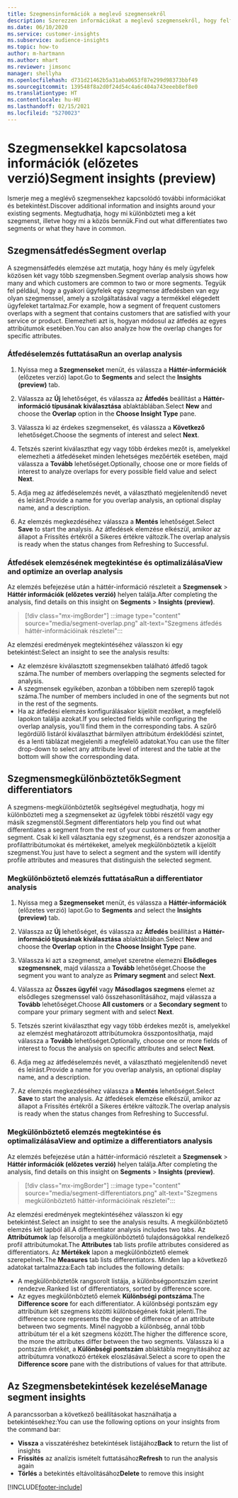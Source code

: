 ```yaml
---
title: Szegmensinformációk a meglevő szegmensekről
description: Szerezzen információkat a meglevő szegmensekről, hogy felfedezhesse a különbségeket és egyezéseket.
ms.date: 06/10/2020
ms.service: customer-insights
ms.subservice: audience-insights
ms.topic: how-to
author: m-hartmann
ms.author: mhart
ms.reviewer: jimsonc
manager: shellyha
ms.openlocfilehash: d731d21462b5a31aba0653f87e299d98373bbf49
ms.sourcegitcommit: 139548f8a2d0f24d54c4a6c404a743eeeb8ef8e0
ms.translationtype: HT
ms.contentlocale: hu-HU
ms.lasthandoff: 02/15/2021
ms.locfileid: "5270023"
---
```

# <a name="segment-insights-preview"></a><span data-ttu-id="317e5-103">Szegmensekkel kapcsolatosa információk (előzetes verzió)</span><span class="sxs-lookup"><span data-stu-id="317e5-103">Segment insights (preview)</span></span>

<span data-ttu-id="317e5-104">Ismerje meg a meglévő szegmensekhez kapcsolódó további információkat és betekintést.</span><span class="sxs-lookup"><span data-stu-id="317e5-104">Discover additional information and insights around your existing segments.</span></span> <span data-ttu-id="317e5-105">Megtudhatja, hogy mi különbözteti meg a két szegmenst, illetve hogy mi a közös bennük.</span><span class="sxs-lookup"><span data-stu-id="317e5-105">Find out what differentiates two segments or what they have in common.</span></span>

## <a name="segment-overlap"></a><span data-ttu-id="317e5-106">Szegmensátfedés</span><span class="sxs-lookup"><span data-stu-id="317e5-106">Segment overlap</span></span>

<span data-ttu-id="317e5-107">A szegmensátfedés elemzése azt mutatja, hogy hány és mely ügyfelek közösen két vagy több szegmensben.</span><span class="sxs-lookup"><span data-stu-id="317e5-107">Segment overlap analysis shows how many and which customers are common to two or more segments.</span></span> <span data-ttu-id="317e5-108">Tegyük fel például, hogy a gyakori ügyfelek egy szegmense átfedésben van egy olyan szegmenssel, amely a szolgáltatásával vagy a termékkel elégedett ügyfeleket tartalmaz.</span><span class="sxs-lookup"><span data-stu-id="317e5-108">For example, how a segment of frequent customers overlaps with a segment that contains customers that are satisfied with your service or product.</span></span>
<span data-ttu-id="317e5-109">Elemezheti azt is, hogyan módosul az átfedés az egyes attribútumok esetében.</span><span class="sxs-lookup"><span data-stu-id="317e5-109">You can also analyze how the overlap changes for specific attributes.</span></span>

### <a name="run-an-overlap-analysis"></a><span data-ttu-id="317e5-110">Átfedéselemzés futtatása</span><span class="sxs-lookup"><span data-stu-id="317e5-110">Run an overlap analysis</span></span>

1. <span data-ttu-id="317e5-111">Nyissa meg a **Szegmenseket** menüt, és válassza a **Háttér-információk** (előzetes verzió) lapot.</span><span class="sxs-lookup"><span data-stu-id="317e5-111">Go to **Segments** and select the **Insights (preview)** tab.</span></span>

1. <span data-ttu-id="317e5-112">Válassza az **Új** lehetőséget, és válassza az **Átfedés** beállítást a **Háttér-információ típusának kiválasztása** ablaktáblában.</span><span class="sxs-lookup"><span data-stu-id="317e5-112">Select **New** and choose the **Overlap** option in the **Choose Insight Type** pane.</span></span>

1. <span data-ttu-id="317e5-113">Válassza ki az érdekes szegmenseket, és válassza a **Következő** lehetőséget.</span><span class="sxs-lookup"><span data-stu-id="317e5-113">Choose the segments of interest and select **Next**.</span></span>

1. <span data-ttu-id="317e5-114">Tetszés szerint kiválaszthat egy vagy több érdekes mezőt is, amelyekkel elemezheti a átfedéseket minden lehetséges mezőérték esetében, majd válassza a **Tovább** lehetőséget.</span><span class="sxs-lookup"><span data-stu-id="317e5-114">Optionally, choose one or more fields of interest to analyze overlaps for every possible field value and select **Next**.</span></span>

1. <span data-ttu-id="317e5-115">Adja meg az átfedéselemzés nevét, a választható megjelenítendő nevet és leírást.</span><span class="sxs-lookup"><span data-stu-id="317e5-115">Provide a name for you overlap analysis, an optional display name, and a description.</span></span>

1. <span data-ttu-id="317e5-116">Az elemzés megkezdéséhez válassza a **Mentés** lehetőséget.</span><span class="sxs-lookup"><span data-stu-id="317e5-116">Select **Save** to start the analysis.</span></span> <span data-ttu-id="317e5-117">Az átfedések elemzése elkészül, amikor az állapot a Frissítés értékről a Sikeres értékre változik.</span><span class="sxs-lookup"><span data-stu-id="317e5-117">The overlap analysis is ready when the status changes from Refreshing to Successful.</span></span>

### <a name="view-and-optimize-an-overlap-analysis"></a><span data-ttu-id="317e5-118">Átfedések elemzésének megtekintése és optimalizálása</span><span class="sxs-lookup"><span data-stu-id="317e5-118">View and optimize an overlap analysis</span></span>

<span data-ttu-id="317e5-119">Az elemzés befejezése után a háttér-információ részleteit a **Szegmensek** > **Háttér információk (előzetes verzió)** helyen találja.</span><span class="sxs-lookup"><span data-stu-id="317e5-119">After completing the analysis, find details on this insight on **Segments** > **Insights (preview)**.</span></span>

> [!div class="mx-imgBorder"]
> :::image type="content" source="media/segment-overlap.png" alt-text="Szegmens átfedés háttér-információinak részletei":::

<span data-ttu-id="317e5-121">Az elemzési eredmények megtekintéséhez válasszon ki egy betekintést:</span><span class="sxs-lookup"><span data-stu-id="317e5-121">Select an insight to see the analysis results:</span></span>

- <span data-ttu-id="317e5-122">Az elemzésre kiválasztott szegmensekben található átfedő tagok száma.</span><span class="sxs-lookup"><span data-stu-id="317e5-122">The number of members overlapping the segments selected for analysis.</span></span>
- <span data-ttu-id="317e5-123">A szegmensek egyikében, azonban a többiben nem szereplő tagok száma.</span><span class="sxs-lookup"><span data-stu-id="317e5-123">The number of members included in one of the segments but not in the rest of the segments.</span></span>
- <span data-ttu-id="317e5-124">Ha az átfedési elemzés konfigurálásakor kijelölt mezőket, a megfelelő lapokon találja azokat.</span><span class="sxs-lookup"><span data-stu-id="317e5-124">If you selected fields while configuring the overlap analysis, you'll find them in the corresponding tabs.</span></span> <span data-ttu-id="317e5-125">A szűrő legördülő listáról kiválaszthat bármilyen attribútum érdeklődési szintet, és a lenti táblázat megjeleníti a megfelelő adatokat.</span><span class="sxs-lookup"><span data-stu-id="317e5-125">You can use the filter drop-down to select any attribute level of interest and the table at the bottom will show the corresponding data.</span></span>

## <a name="segment-differentiators"></a><span data-ttu-id="317e5-126">Szegmensmegkülönböztetők</span><span class="sxs-lookup"><span data-stu-id="317e5-126">Segment differentiators</span></span>

<span data-ttu-id="317e5-127">A szegmens-megkülönböztetők segítségével megtudhatja, hogy mi különbözteti meg a szegmenseket az ügyfelek többi részétől vagy egy másik szegmenstől.</span><span class="sxs-lookup"><span data-stu-id="317e5-127">Segment differentiators help you find out what differentiates a segment from the rest of your customers or from another segment.</span></span> <span data-ttu-id="317e5-128">Csak ki kell választania egy szegmenst, és a rendszer azonosítja a profilattribútumokat és mértékeket, amelyek megkülönböztetik a kijelölt szegmenst.</span><span class="sxs-lookup"><span data-stu-id="317e5-128">You just have to select a segment and the system will identify profile attributes and measures that distinguish the selected segment.</span></span>

### <a name="run-a-differentiator-analysis"></a><span data-ttu-id="317e5-129">Megkülönböztető elemzés futtatása</span><span class="sxs-lookup"><span data-stu-id="317e5-129">Run a differentiator analysis</span></span>

1. <span data-ttu-id="317e5-130">Nyissa meg a **Szegmenseket** menüt, és válassza a **Háttér-információk** (előzetes verzió) lapot.</span><span class="sxs-lookup"><span data-stu-id="317e5-130">Go to **Segments** and select the **Insights (preview)** tab.</span></span>

1. <span data-ttu-id="317e5-131">Válassza az **Új** lehetőséget, és válassza az **Átfedés** beállítást a **Háttér-információ típusának kiválasztása** ablaktáblában.</span><span class="sxs-lookup"><span data-stu-id="317e5-131">Select **New** and choose the **Overlap** option in the **Choose Insight Type** pane.</span></span>

1. <span data-ttu-id="317e5-132">Válassza ki azt a szegmenst, amelyet szeretne elemezni **Elsődleges szegmensnek**, majd válassza a **Tovább** lehetőséget.</span><span class="sxs-lookup"><span data-stu-id="317e5-132">Choose the segment you want to analyze as **Primary segment** and select **Next**.</span></span>

1. <span data-ttu-id="317e5-133">Válassza az **Összes ügyfél** vagy **Másodlagos szegmens** elemet az elsődleges szegmenssel való összehasonlításához, majd válassza a **Tovább** lehetőséget.</span><span class="sxs-lookup"><span data-stu-id="317e5-133">Choose **All customers** or a **Secondary segment** to compare your primary segment with and select **Next**.</span></span>

1. <span data-ttu-id="317e5-134">Tetszés szerint kiválaszthat egy vagy több érdekes mezőt is, amelyekkel az elemzést meghatározott attribútumokra összpontosíthatja, majd válassza a **Tovább** lehetőséget.</span><span class="sxs-lookup"><span data-stu-id="317e5-134">Optionally, choose one or more fields of interest to focus the analysis on specific attributes and select **Next**.</span></span>

1. <span data-ttu-id="317e5-135">Adja meg az átfedéselemzés nevét, a választható megjelenítendő nevet és leírást.</span><span class="sxs-lookup"><span data-stu-id="317e5-135">Provide a name for you overlap analysis, an optional display name, and a description.</span></span>

1. <span data-ttu-id="317e5-136">Az elemzés megkezdéséhez válassza a **Mentés** lehetőséget.</span><span class="sxs-lookup"><span data-stu-id="317e5-136">Select **Save** to start the analysis.</span></span> <span data-ttu-id="317e5-137">Az átfedések elemzése elkészül, amikor az állapot a Frissítés értékről a Sikeres értékre változik.</span><span class="sxs-lookup"><span data-stu-id="317e5-137">The overlap analysis is ready when the status changes from Refreshing to Successful.</span></span>

### <a name="view-and-optimize-a-differentiators-analysis"></a><span data-ttu-id="317e5-138">Megkülönböztető elemzés megtekintése és optimalizálása</span><span class="sxs-lookup"><span data-stu-id="317e5-138">View and optimize a differentiators analysis</span></span>

<span data-ttu-id="317e5-139">Az elemzés befejezése után a háttér-információ részleteit a **Szegmensek** > **Háttér információk (előzetes verzió)** helyen találja.</span><span class="sxs-lookup"><span data-stu-id="317e5-139">After completing the analysis, find details on this insight on **Segments** > **Insights (preview)**.</span></span>

> [!div class="mx-imgBorder"]
> :::image type="content" source="media/segment-differentiators.png" alt-text="Szegmens megkülönböztető háttér-információinak részletei":::

<span data-ttu-id="317e5-141">Az elemzési eredmények megtekintéséhez válasszon ki egy betekintést.</span><span class="sxs-lookup"><span data-stu-id="317e5-141">Select an insight to see the analysis results.</span></span> <span data-ttu-id="317e5-142">A megkülönböztető elemzés két lapból áll.</span><span class="sxs-lookup"><span data-stu-id="317e5-142">A differentiator analysis includes two tabs.</span></span> <span data-ttu-id="317e5-143">Az **Attribútumok** lap felsorolja a megkülönböztető tulajdonságokkal rendelkező profil attribútumokat.</span><span class="sxs-lookup"><span data-stu-id="317e5-143">The **Attributes** tab lists profile attributes considered as differentiators.</span></span> <span data-ttu-id="317e5-144">Az **Mértékek** lapon a megkülönböztető elemek szerepelnek.</span><span class="sxs-lookup"><span data-stu-id="317e5-144">The **Measures** tab lists differentiators.</span></span> <span data-ttu-id="317e5-145">Minden lap a következő adatokat tartalmazza:</span><span class="sxs-lookup"><span data-stu-id="317e5-145">Each tab includes the following details:</span></span>

- <span data-ttu-id="317e5-146">A megkülönböztetők rangsorolt listája, a különbségpontszám szerint rendezve.</span><span class="sxs-lookup"><span data-stu-id="317e5-146">Ranked list of differentiators, sorted by difference score.</span></span>
- <span data-ttu-id="317e5-147">Az egyes megkülönböztető elemek **Különbségi pontszáma**.</span><span class="sxs-lookup"><span data-stu-id="317e5-147">The **Difference score** for each differentiator.</span></span> <span data-ttu-id="317e5-148">A különbségi pontszám egy attribútum két szegmens közötti különbségének fokát jelenti.</span><span class="sxs-lookup"><span data-stu-id="317e5-148">The difference score represents the degree of difference of an attribute between two segments.</span></span> <span data-ttu-id="317e5-149">Minél nagyobb a különbség, annál több attribútum tér el a két szegmens között.</span><span class="sxs-lookup"><span data-stu-id="317e5-149">The higher the difference score, the more the attributes differ between the two segments.</span></span> <span data-ttu-id="317e5-150">Válassza ki a pontszám értékét, a **Különbségi pontszám** ablaktábla megnyitásához az attribútumra vonatkozó értékek eloszlásával.</span><span class="sxs-lookup"><span data-stu-id="317e5-150">Select a score to open the **Difference score** pane with the distributions of values for that attribute.</span></span>

## <a name="manage-segment-insights"></a><span data-ttu-id="317e5-151">Az Szegmensbetekintések kezelése</span><span class="sxs-lookup"><span data-stu-id="317e5-151">Manage segment insights</span></span>

<span data-ttu-id="317e5-152">A parancssorban a következő beállításokat használhatja a betekintésekhez:</span><span class="sxs-lookup"><span data-stu-id="317e5-152">You can use the following options on your insights from the command bar:</span></span>

- <span data-ttu-id="317e5-153">**Vissza** a visszatéréshez betekintések listájához</span><span class="sxs-lookup"><span data-stu-id="317e5-153">**Back** to return the list of insights</span></span>
- <span data-ttu-id="317e5-154">**Frissítés** az analízis ismételt futtatásához</span><span class="sxs-lookup"><span data-stu-id="317e5-154">**Refresh** to run the analysis again</span></span>
- <span data-ttu-id="317e5-155">**Törlés** a betekintés eltávolításához</span><span class="sxs-lookup"><span data-stu-id="317e5-155">**Delete** to remove this insight</span></span>


[!INCLUDE[footer-include](../includes/footer-banner.md)]
